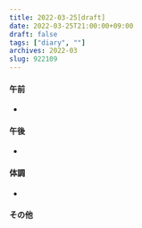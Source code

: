 ```yaml
---
title: 2022-03-25[draft]
date: 2022-03-25T21:00:00+09:00
draft: false
tags: ["diary", ""]
archives: 2022-03
slug: 922109
---
```

#### 午前
- 
#### 午後
- 
#### 体調
- 
#### その他
